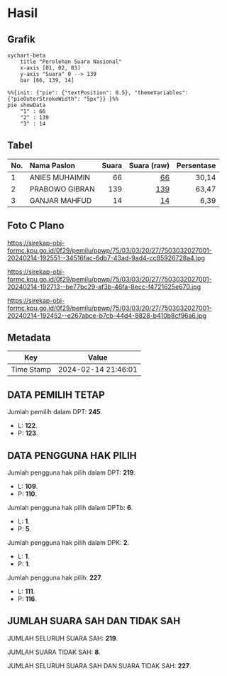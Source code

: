 # Hasil

## Grafik

```mermaid
xychart-beta
    title "Perolehan Suara Nasional"
    x-axis [01, 02, 03]
    y-axis "Suara" 0 --> 139
    bar [66, 139, 14]
```

```mermaid
%%{init: {"pie": {"textPosition": 0.5}, "themeVariables": {"pieOuterStrokeWidth": "5px"}} }%%
pie showData
    "1" : 66
    "2" : 139
    "3" : 14
```

## Tabel

| No. | Nama Paslon    | Suara | Suara (raw) | Persentase |
|:--- |:-------------- | -----:| -----------:| ----------:|
| 1   | ANIES MUHAIMIN | 66    | [66][p-1]   | 30,14      |
| 2   | PRABOWO GIBRAN | 139   | [139][p-2]  | 63,47      |
| 3   | GANJAR MAHFUD  | 14    | [14][p-3]   | 6,39       |


[p-1]: https://github.com/gigit-pemilu/pemilu-2024/blob/main/pilpres/hitung-suara/sub/75-gorontalo/sub/03-bone-bolango/sub/03-suwawa/sub/2027-tingkohubu-timur/sub/001-tps/sub/paslon-1.txt
[p-2]: https://github.com/gigit-pemilu/pemilu-2024/blob/main/pilpres/hitung-suara/sub/75-gorontalo/sub/03-bone-bolango/sub/03-suwawa/sub/2027-tingkohubu-timur/sub/001-tps/sub/paslon-2.txt
[p-3]: https://github.com/gigit-pemilu/pemilu-2024/blob/main/pilpres/hitung-suara/sub/75-gorontalo/sub/03-bone-bolango/sub/03-suwawa/sub/2027-tingkohubu-timur/sub/001-tps/sub/paslon-3.txt

## Foto C Plano

https://sirekap-obj-formc.kpu.go.id/0f29/pemilu/ppwp/75/03/03/20/27/7503032027001-20240214-192551--34516fac-6db7-43ad-9ad4-cc85926728a4.jpg

https://sirekap-obj-formc.kpu.go.id/0f29/pemilu/ppwp/75/03/03/20/27/7503032027001-20240214-192713--be77bc29-af3b-46fa-8ecc-f4721625e670.jpg

https://sirekap-obj-formc.kpu.go.id/0f29/pemilu/ppwp/75/03/03/20/27/7503032027001-20240214-192452--e267abce-b7cb-44d4-8828-b410b8cf96a6.jpg


## Metadata

| Key        | Value               |
| ---------- | ------------------- |
| Time Stamp | 2024-02-14 21:46:01 |


## DATA PEMILIH TETAP

Jumlah pemilih dalam DPT: **245**.
 * L: **122**.
 * P: **123**.

## DATA PENGGUNA HAK PILIH

Jumlah pengguna hak pilih dalam DPT: **219**.
 * L: **109**.
 * P: **110**.

Jumlah pengguna hak pilih dalam DPTb: **6**.
 * L: **1**.
 * P: **5**.

Jumlah pengguna hak pilih dalam DPK: **2**.
 * L: **1**.
 * P: **1**.

Jumlah pengguna hak pilih: **227**.
 * L: **111**.
 * P: **116**.

## JUMLAH SUARA SAH DAN TIDAK SAH

JUMLAH SELURUH SUARA SAH: **219**.

JUMLAH SUARA TIDAK SAH: **8**.

JUMLAH SELURUH SUARA SAH DAN SUARA TIDAK SAH: **227**.



